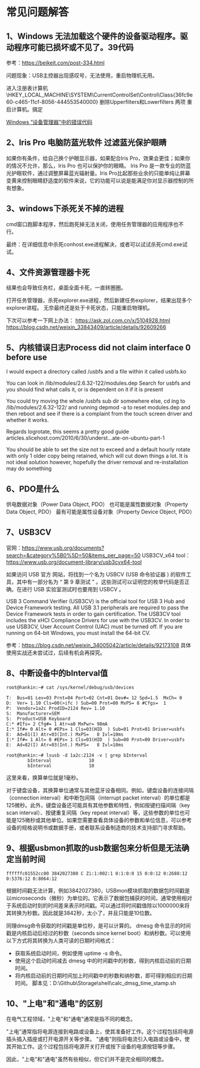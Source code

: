 # 常见问题解答

## 1、Windows 无法加载这个硬件的设备驱动程序。驱动程序可能已损坏或不见了。39代码
参考：https://beikeit.com/post-334.html

问题现象：USB主控器出现感叹号，无法使用，重启物理机无用。

进入注册表计算机\HKEY_LOCAL_MACHINE\SYSTEM\CurrentControlSet\Control\Class\{36fc9e60-c465-11cf-8056-444553540000}
删除Upperfilters和Lowerfilters 两项
重启计算机。搞定

[Windows “设备管理器”中的错误代码](https://zhuanlan.zhihu.com/p/364675188)

## 2、Iris Pro 电脑防蓝光软件 过滤蓝光保护眼睛
如果你有条件，给自己换个护眼显示器，如果配合Iris Pro，效果会更佳；如果你的情况不允许，那么，Iris Pro 也可以保护你的眼睛。
Iris Pro 是一款专业的防蓝光护眼软件，通过调整屏幕蓝光辐射量。Iris Pro比起那些业余的只能单纯让屏幕变黄来控制眼睛舒适度的软件来说，它的功能可以说是能满足你对显示器控制的所有想象。

## 3、windows下杀死关不掉的进程
cmd窗口跑脚本程序，然后跑死掉无法关闭，使用任务管理器的应用程序也不行。

最终：在详细信息中杀死conhost.exe进程解决，或者可以试试杀死cmd.exe试试。

## 4、文件资源管理器卡死
结果也会导致任务栏，桌面全面卡死，一直转圈圈。

打开任务管理器，杀死explorer.exe进程，然后新建任务explorer，结果出现多个explorer进程。
无奈最终还是处于卡死状态，只能重启物理机。

下次可以参考一下网上办法：
https://ask.zol.com.cn/x/5104928.html
https://blog.csdn.net/weixin_33843409/article/details/92609266

## 5、内核错误日志Process did not claim interface 0 before use
I would expect a directory called /usbfs and a file within it called usbfs.ko

You can look in /lib/modules/2.6.32-122/modules.dep
Search for usbfs and you should find what calls it, or is dependent on it if it is present

You could try moving the whole /usbfs sub dir somewhere else, cd ing to /lib/modules/2.6.32-122/ and running depmod -a to reset modules.dep
and then reboot and see if there is a complaint from the touch screen driver and whether it works.

Regards logrotate, this seems a pretty good guide
articles.slicehost.com/2010/6/30/underst...ate-on-ubuntu-part-1

You should be able to set the size not to exceed and a default hourly rotate with only 1 older copy being retained, which will cut down things a lot.
It is not ideal solution however, hopefully the driver removal and re-installation may do something

## 6、PDO是什么
供电数据对象（Power Data Object, PDO）
也可能是属性数据对象（Property Data Object, PDO）
最有可能是属性设备对象（Property Device Object, PDO）

## 7、USB3CV
官网：https://www.usb.org/documents?search=&category%5B0%5D=50&items_per_page=50
USB3CV_x64 tool：https://www.usb.org/document-library/usb3cvx64-tool

如果访问 USB 官方 网站，将找到一个名为 USBCV (USB 命令验证器 ) 的软件工具，其中有一部分名为 “ 第 9 章测试 ” 。这些测试可以证明您的枚举代码是否正确。在进行 USB 实验室测试时也要用到 USBCV 。 

USB 3 Command Verifier (USB3CV) is the official tool for USB 3 Hub and Device Framework testing. All USB 3.1 peripherals are required to pass the Device Framework tests in order to gain certification. The USB3CV tool includes the xHCI Compliance Drivers for use with the USB3CV. In order to use USB3CV, User Account Control (UAC) must be turned off. If you are running on 64-bit Windows, you must install the 64-bit CV.

参考：https://blog.csdn.net/weixin_34005042/article/details/92173108
具体使用实战还未尝试过，后续有机会再探究。

## 8、中断设备中的bInterval值
```
root@hankin:~# cat /sys/kernel/debug/usb/devices

T:  Bus=01 Lev=03 Prnt=04 Port=02 Cnt=01 Dev#= 12 Spd=1.5  MxCh= 0
D:  Ver= 1.10 Cls=00(>ifc ) Sub=00 Prot=00 MxPS= 8 #Cfgs=  1
P:  Vendor=1a2c ProdID=2124 Rev= 1.10
S:  Manufacturer=SEM
S:  Product=USB Keyboard
C:* #Ifs= 2 Cfg#= 1 Atr=a0 MxPwr= 98mA
I:* If#= 0 Alt= 0 #EPs= 1 Cls=03(HID  ) Sub=01 Prot=01 Driver=usbfs
E:  Ad=81(I) Atr=03(Int.) MxPS=   8 Ivl=10ms
I:* If#= 1 Alt= 0 #EPs= 1 Cls=03(HID  ) Sub=00 Prot=00 Driver=usbfs
E:  Ad=82(I) Atr=03(Int.) MxPS=   8 Ivl=10ms

root@hankin:~# lsusb -d 1a2c:2124 -v | grep bInterval
        bInterval              10
        bInterval              10
```
这里来看，换算单位就是1毫秒。

对于键盘设备，其换算单位通常与其他蓝牙设备相同。例如，键盘设备的连接间隔（connection interval）和中断包间隔（interrupt packet interval）的单位都是125微秒。此外，键盘设备还可能具有其他参数和特性，例如按键扫描间隔（key scan interval）、按键重复间隔（key repeat interval）等，这些参数的单位也可能是125微秒或其他单位。如果您需要查看具体设备的参数和单位信息，可以参考设备的规格说明书或数据手册，或者联系设备制造商的技术支持部门寻求帮助。

## 9、根据usbmon抓取的usb数据包来分析但是无法确定当前时间
```
ffffffc01552cc00 3842027380 C Zi:1:002:1 0:1:0:0 15 0:0:12 0:2688:12 0:5376:12 0:8064:12
```
根据时间戳无法计算，例如3842027380，USBmon模块抓取的数据包时间戳是以microseconds（微秒）为单位的。它表示了数据包捕获的时间，通常使用相对于系统启动时刻的时间差来表示时间戳。可以通过将时间戳值除以1000000来将其转换为秒数。因此就是3842秒，太小了，并且只能是10位数。

同理dmsg命令获取的时间戳是单位秒，是可以计算的。
dmesg 命令显示的时间戳是内核启动后经过的秒数（seconds since kernel boot）和纳秒数。可以使用以下方式将其转换为人类可读的日期时间格式：
- 获取系统启动时间，例如使用 uptime -s 命令。
- 使用这个启动时间减去 dmesg 中的时间戳中的秒数，得到内核启动前的日期时间。
- 将内核启动前的日期时间加上时间戳中的秒数和纳秒数，即可得到相应的日期时间。
脚本见：D:\Github\Storage\shell\calc_dmsg_time_stamp.sh

## 10、"上电"和"通电"的区别
在电气工程领域，"上电"和"通电"通常是指不同的概念。

"上电"通常指将电源连接到电路或设备上，使其准备好工作。这个过程包括将电源插头插入插座或打开电源开关等步骤。
"通电"则指将电流引入电路或设备中，使其开始工作。这个过程包括将电源开关打开或按下设备的电源按钮等步骤。

因此，"上电"和"通电"虽然有些相似，但它们并不是完全相同的概念。



